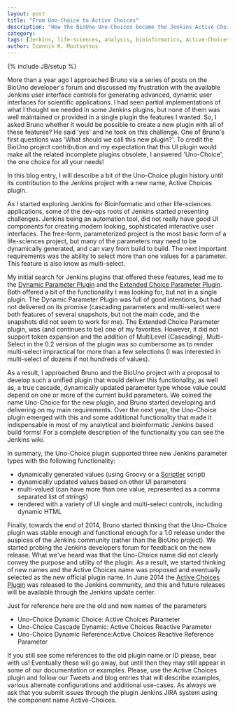 ```yaml
---
layout: post
title: "From Uno-Choice to Active Choices"
description: "How the BioUno Uno-Choices became the Jenkins Active Choices Plugin"
category: 
tags: [Jenkins, life-sciences, analysis, bioinformatics, Active-Choices]
author: Ioannis K. Moutsatsos
---
```

{% include JB/setup %}

More than a year ago I approached Bruno via a series of posts on the BioUno developer's forum and discussed my frustration with the available Jenkins user interface controls for generating advanced, dynamic user interfaces for scientific applications. I had seen partial implementations of what I thought we needed in some Jenkins plugins, but none of them was well maintained or provided in a single plugin the features I wanted. So, I asked Bruno whether it would be possible to create a new plugin with all of these features? He said 'yes' and he took on this challenge. One of Bruno's first questions was 'What should we call this new plugin?'. To credit the BioUno project contribution and my expectation that this UI plugin would make all the related incomplete plugins obsolete, I answered 'Uno-Choice', the one choice for all your needs!

In this blog entry, I will describe a bit of the Uno-Choice plugin history until its contribution to the Jenkins project with a new name, Active Choices plugin.

<!--more-->
As I started exploring Jenkins for Bioinformatic and other life-sciences applications, some of the dev-ops roots of Jenkins started presenting challenges. Jenkins being an automation tool, did not really have good UI components for creating modern looking, sophisticated interactive user interfaces. The free-form, parameterized project is the most basic form of a life-sciences project, but many of the parameters may need to be dynamically generated, and can vary from build to build. The next important requirements was the ability to select more than one values for a parameter. This feature is also know as multi-select.

My initial search for Jenkins plugins that offered these features, lead me to the [Dynamic Parameter Plugin](https://wiki.jenkins-ci.org/display/JENKINS/Dynamic+Parameter+Plug-in) and the [Extended Choice Parameter Plugin](https://wiki.jenkins-ci.org/display/JENKINS/Extended+Choice+Parameter+plugin). Both offered a bit of the functionality I was looking for, but not in a single plugin. The Dynamic Parameter Plugin was full of good intentions, but had not delivered on its promise (cascading parameters and multi-select were both features of several snapshots, but not the main code, and the snapshots did not seem to work for me). The Extended Choice Parameter plugin, was (and continues to be) one of my favorites. However,  it did not support token expansion and the addition of MultiLevel (Cascading), Multi-Select in the 0.2 version of the plugin was so cumbersome as to render multi-select impractical for more than a few selections (I was interested in multi-select of dozens if not hundreds of values).

As a result, I approached Bruno and the BioUno project with a proposal to develop such a unified plugin that would deliver this functionality, as well as, a true cascade, dynamically updated parameter type whose value could depend on one or more of the current build parameters. We coined the name Uno-Choice for the new plugin, and Bruno started developing and delivering on my main requirements. Over the next year, the Uno-Choice plugin emerged with this and some additional functionality that made it indispensable in most of my analytical and bioinformatic Jenkins based build forms! For a complete description of the functionality you can see the Jenkins wiki.

In summary, the Uno-Choice plugin supported three new Jenkins parameter types with the following functionality:
* dynamically generated values (using Groovy or a [Scriptler](https://wiki.jenkins-ci.org/display/JENKINS/Scriptler+Plugin) script)
* dynamically updated values based on other UI parameters
* multi-valued (can have more than one value, represented as a comma separated list of strings)
* rendered with a variety of UI single and multi-select controls, including dynamic HTML

Finally, towards the end of 2014, Bruno started thinking that the Uno-Choice plugin was stable enough and functional enough for a 1.0 release under the auspices of the Jenkins community (rather than the BioUno project). We started probing the Jenkins developers forum for feedback on the new release. What we've heard was that the Uno-Choice name did not clearly convey the purpose and utility of the plugin. As a result, we started thinking of new names and the Active Choices name was proposed and eventually selected as the new official plugin name. In June 2014 the [Active Choices Plugin](https://wiki.jenkins-ci.org/display/JENKINS/Active+Choices+Plugin) was released to the Jenkins community, and this and future releases will be available through the Jenkins update center.

Just for reference here are the old and new names of the parameters
* Uno-Choice Dynamic Choice: Active Choices Parameter
* Uno-Choice Cascade Dynamic: Active Choices Reactive Parameter
* Uno-Choice Dynamic Reference:Active Choices Reactive Reference Parameter

If you still see some references to the old plugin name or ID please, bear with us! Eventually these will go away, but until then they may still appear in some of our documentation or examples. Please, use the Active Choices plugin and follow our Tweets and blog entries that will describe examples, various alternate configurations and additional use-cases. As always we ask that you submit issues through the plugin Jenkins JIRA system using the component name Active-Choices.
